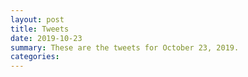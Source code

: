 ```yaml
---
layout: post
title: Tweets
date: 2019-10-23
summary: These are the tweets for October 23, 2019.
categories:
---
```


